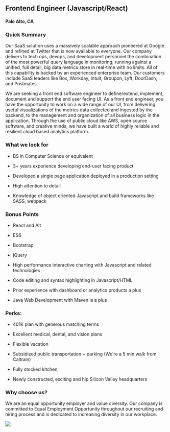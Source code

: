 ## Frontend Engineer (Javascript/React)
#### Palo Alto, CA

### Quick Summary

Our SaaS solution uses a massively scalable approach pioneered at Google and refined at Twitter that is now available to everyone. Our company delivers to tech ops, devops, and development personnel the combination of the most powerful query language in monitoring, running against a unified, full detail, big data metrics store in real-time with no limits. All of this capability is backed by an experienced enterprise team. Our customers include SaaS leaders like Box, Workday, Intuit, Groupon, Lyft, DoorDash, and Postmates.



We are seeking a front end software engineer to define/extend, implement, document and support the end user facing UI. As a front end engineer, you have the opportunity to work on a wide range of our UI, from delivering useful visualizations of the metrics data collected and ingested by the backend, to the management and organization of all business logic in the application. Through the use of public cloud like AWS, open source software, and creative minds, we have built a world of highly reliable and resilient cloud based analytics platform.



### What we look for

+	BS in Computer Science or equivalent

+	3+ years experience developing end-user facing product

+	Developed a single page application deployed in a production setting

+	High attention to detail

+	Knowledge of object oriented Javascript and build frameworks like SASS, webpack



### Bonus Points

+	React and Alt

+	ES6

+	Bootstrap

+	jQuery

+	High performance interactive charting with Javascript and related technologies

+	Code editing and syntax highlighting in Javascript/HTML

+	Prior experience with dashboard or analytics products a plus

+	Java Web Development with Maven is a plus



### Perks:

+	401K plan with generous matching terms

+	Excellent medical, dental, and vision plans

+	Flexible vacation

+	Subsidized public transportation + parking (We're a 5 min walk from Caltrain)

+	Fully stocked kitchen,

+	Newly constructed, exciting and hip Silicon Valley headquarters



### Why choose us?

We are an equal opportunity employer and value diversity. Our company is committed to Equal Employment Opportunity throughout our recruiting and hiring process and is dedicated to increasing diversity in our workplace.


[<img src='https://dabuttonfactory.com/button.png?t=Apply&f=Calibri-Bold&ts=24&tc=fff&tshs=1&tshc=000&hp=20&vp=8&c=5&bgt=gradient&bgc=3d85c6&ebgc=073763'>](https://letsrockit.co/users/auth/github?job_id=v2f2zwzyb250-frontend-engineer-javascript-react)
